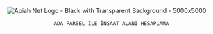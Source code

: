 ![Apiah Net Logo - Black with Transparent Background - 5000x5000](https://github.com/emrhnern07/ApiahNET/assets/85686693/42ad36c1-39ae-42f8-a46a-78ddfda96c60)


                   ADA PARSEL İLE İNŞAAT ALANI HESAPLAMA
                                                                                    
                                                                                    
